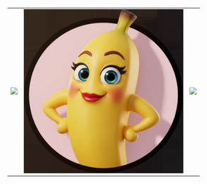<table>
  <tr>
    <td><img src="left.png" width="100%"></td>
    <td><img src="avator.png" width="360"></td>
    <td><img src="right.png" width="100%"></td>
  </tr>
</table>
